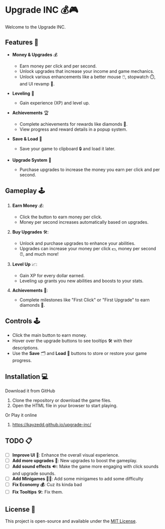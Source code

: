 # Upgrade INC 💰🎮

Welcome to the Upgrade INC.

## Features 🚀
- **Money & Upgrades** 💰
  - Earn money per click and per second.
  - Unlock upgrades that increase your income and game mechanics.
  - Unlock various enhancements like a better mouse 🖱️, stopwatch ⏱️, and UI revamp 🎨.
  
- **Leveling** 🎯
  - Gain experience (XP) and level up.
  
- **Achievements** 🏆
  - Complete achievements for rewards like diamonds 💎.
  - View progress and reward details in a popup system.

- **Save & Load** 💾
  - Save your game to clipboard 🔒 and load it later.
  
- **Upgrade System** 🔧
  - Purchase upgrades to increase the money you earn per click and per second.
  
## Gameplay 🕹️

1. **Earn Money** 💰:
   - Click the button to earn money per click.
   - Money per second increases automatically based on upgrades.

2. **Buy Upgrades** 🛠️:
   - Unlock and purchase upgrades to enhance your abilities.
   - Upgrades can increase your money per click 💵, money per second ⏰, and much more!

3. **Level Up** 📈:
   - Gain XP for every dollar earned.
   - Leveling up grants you new abilities and boosts to your stats.

4. **Achievements** 🏅:
   - Complete milestones like "First Click" or "First Upgrade" to earn diamonds 💎.

## Controls 🕹️

- Click the main button to earn money.
- Hover over the upgrade buttons to see tooltips 🛠️ with their descriptions.
- Use the **Save** 🗂️ and **Load** 🔄 buttons to store or restore your game progress.

## Installation 💻

Download it from GitHub

1. Clone the repository or download the game files.
2. Open the HTML file in your browser to start playing.

Or Play it online
1. https://kayzedd.github.io/upgrade-inc/


## TODO 📋

- [ ] **Improve UI** 🎨: Enhance the overall visual experience.
- [ ] **Add more upgrades** 🔧: New upgrades to boost the gameplay.
- [ ] **Add sound effects** 🔊: Make the game more engaging with click sounds and upgrade sounds.
- [ ] **Add Minigames 🏃‍♂️**: Add some minigames to add some difficulty
- [ ] **Fix Economy 💰**: Cuz its kinda bad
- [ ] **Fix Tooltips** 🛠️: Fix them.

## License 📜

This project is open-source and available under the [MIT License](LICENSE).
